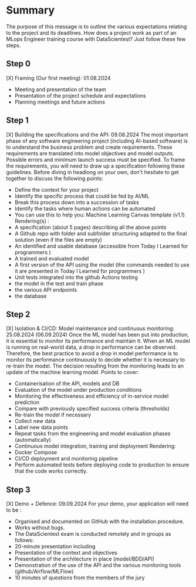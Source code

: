 # Summary
The purpose of this message is to outline the various expectations relating to the project and its deadlines. How does a project work as part of an MLops Engineer training course with DataScientest?
Just follow these few steps.

## Step 0
[X] Framing (Our first meeting): 01.08.2024
- Meeting and presentation of the team
- Presentation of the project schedule and expectations
- Planning meetings and future actions

## Step 1
[X] Building the specifications and the API: 09.08.2024
The most important phase of any software engineering project (including AI-based software) is to understand the business problem and create requirements. These requirements are translated into model objectives and model outputs. Possible errors and minimum launch success must be specified. To frame the requirements, you will need to draw up a specification following these guidelines.
Before diving in headlong on your own, don't hesitate to get together to discuss the following points:
- Define the context for your project
- Identify the specific process that could be fed by AI/ML
- Break this process down into a succession of tasks
- Identify the tasks where human actions can be automated
- You can use this to help you: Machine Learning Canvas template (v1.1)
Rendering(s) :
- A specification (about 5 pages) describing all the above points
- A Github repo with folder and subfolder structuring adapted to the final solution (even if the files are empty)
- An identified and usable database (accessible from Today I Learned for programmers )
- A trained and evaluated model
- A first version of the API using the model (the commands needed to use it are presented in Today I Learned for programmers )
- Unit tests integrated into the github Actions testing
- the model in the test and train phase
- the various API endpoints
- the database

## Step 2
[X] Isolation & CI/CD: Model maintenance and continuous monitoring: 25.08.2024 (06.09.2024)
Once the ML model has been put into production, it is essential to monitor its performance and maintain it. When an ML model is running on real-world data, a drop in performance can be observed. Therefore, the best practice to avoid a drop in model performance is to monitor its performance continuously to decide whether it is necessary to re-train the model. The decision resulting from the monitoring leads to an update of the machine learning model.
Points to cover:
- Containerisation of the API, models and DB
- Evaluation of the model under production conditions
- Monitoring the effectiveness and efficiency of in-service model prediction
- Compare with previously specified success criteria (thresholds)
- Re-train the model if necessary
- Collect new data
- Label new data points
- Repeat tasks from the engineering and model evaluation phases (automatically)
- Continuous model integration, training and deployment
Rendering:
- Docker Compose
- CI/CD deployment and monitoring pipeline
- Perform automated tests before deploying code to production to ensure that the code works correctly.

## Step 3
[X] Demo + Defence: 09.09.2024
For your demo, your application will need to be :
- Organised and documented on GitHub with the installation procedure.
- Works without bugs.
- The DataScientest exam is conducted remotely and in groups as follows:
- 20-minute presentation including
- Presentation of the context and objectives
- Presentation of the architecture in place (model/BDD/API)
- Demonstration of the use of the API and the various monitoring tools (github/Airflow/MLFlow)
- 10 minutes of questions from the members of the jury
